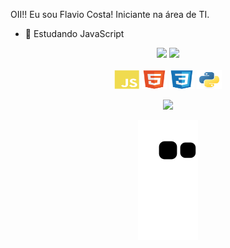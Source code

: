 OII!! Eu sou Flavio Costa! Iniciante na área de TI.

- 🌱 Estudando JavaScript

<div align="center">
<img height="130em" src="https://github-readme-stats.vercel.app/api?username=FlaviooC&count_private=true&include_all_commits=true&show_icons=true&theme=dracula&hide_border=false&show_owner=true"/>
    <img height="130em" src="https://github-readme-stats.vercel.app/api/top-langs/?username=FlaviooC&theme=dracula&hide_border=false&&layout=compact"/>
  </a>
</div>
  
 <div align="center" valign="top"><br>
  <img align="center" alt="Flavio-Js" height="30" width="40" src="https://raw.githubusercontent.com/devicons/devicon/master/icons/javascript/javascript-plain.svg">
  <img align="center" alt="Flavio-HTML" height="30" width="40" src="https://raw.githubusercontent.com/devicons/devicon/master/icons/html5/html5-original.svg">
  <img align="center" alt="Flavio-CSS" height="30" width="40" src="https://raw.githubusercontent.com/devicons/devicon/master/icons/css3/css3-original.svg">
  <img align="center" alt="Flavio-Python" height="30" width="40" src="https://raw.githubusercontent.com/devicons/devicon/master/icons/python/python-original.svg">
  </div><br>
  
  <div align="center">
  <a href="https://www.instagram.com/thisisflavioo/" target="_blank"><img src="https://img.shields.io/badge/-Instagram-%23E4405F?style=for-the-badge&logo=instagram&logoColor=white" target="_blank"></a>
  
![Snake animation](https://github.com/FlaviooC/FlaviooC/blob/output/github-contribution-grid-snake.svg)
